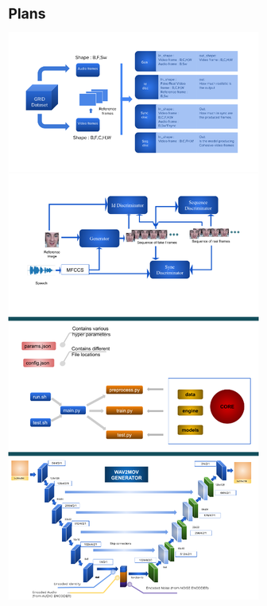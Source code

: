 # Plans

![Plan V1](images/plan_v1.png)
![System](images/system.png)
![File Structure](images/components.png)
![Generator](images/gen_arch.png)

